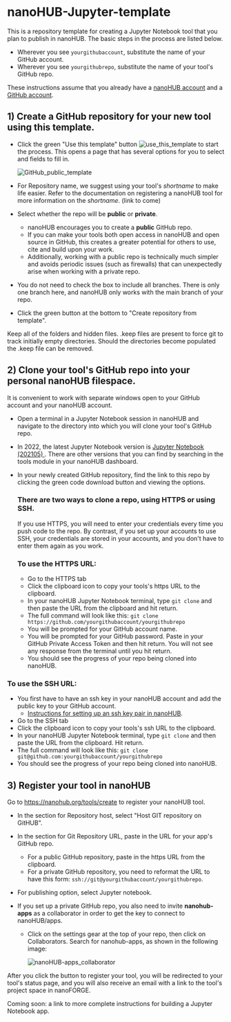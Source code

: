 # nanoHUB-Jupyter-template
This is a repository template for creating a Jupyter Notebook tool that you plan to publish in nanoHUB. The basic steps in the process are listed below. 

* Wherever you see `yourgithubaccount`, substitute the name of your GitHub account.  
* Wherever you see `yourgithubrepo`, substitute the name of your tool's GitHub repo.  

These instructions assume that you already have a [nanoHUB account](https://nanohub.org/) and a [GitHub account](https://github.com/).

## 1) Create a GitHub repository for your new tool using this template.
* Click the green "Use this template" button ![use_this_template](https://user-images.githubusercontent.com/35706811/193605808-f8e68353-bdf4-46ef-949d-4f3ea1f4c9ca.png) to start the process. This opens a page that has several options for you to select and fields to fill in.

  ![GitHub_public_template](https://user-images.githubusercontent.com/35706811/193608966-c6ccad77-6af3-4031-9a8f-98b6246049d0.png)

* For Repository name, we suggest using your tool's *shortname* to make life easier.  Refer to the documentation on registering a nanoHUB tool for more information on the *shortname*. (link to come) 


* Select whether the repo will be **public** or **private**. 
     * nanoHUB encourages you to create a **public** GitHub repo. 
     * If you can make your tools both open access in nanoHUB and open source in GitHub, this creates a greater potential for others to use, cite and build upon your work. 
     * Additionally, working with a public repo is technically much simpler and avoids periodic issues (such as firewalls) that can unexpectedly arise when working with a private repo.


* You do not need to check the box to include all branches. There is only one branch here, and nanoHUB only works with the main branch of your repo.


* Click the green button at the bottom to "Create repository from template".

Keep all of the folders and hidden files.  .keep files are present to force git to track initially empty directories. Should the directories become populated the .keep file can be removed.

## 2) Clone your tool's GitHub repo into your personal nanoHUB filespace.
It is convenient to work with separate windows open to your GitHub account and your nanoHUB account.
* Open a terminal in a Jupyter Notebook session in nanoHUB and navigate to the directory into which you will clone your tool's GitHub repo.
* In 2022, the latest Jupyter Notebook version is [Jupyter Notebook (202105) ](https://nanohub.org/tools/jupyter70). There are other versions that you can find by searching in the tools module in your nanoHUB dashboard.
* In your newly created GitHub repository, find the link to this repo by clicking the green code download button and viewing the options.  

  ### There are two ways to clone a repo, using HTTPS or using SSH.  
  If you use HTTPS, you will need to enter your credentials every time you push code to the repo.  By contrast, if you set up your accounts to use SSH, your credentials are stored in your accounts, and you don't have to enter them again as you work.
  
  ### To use the HTTPS URL:  
  * Go to the HTTPS tab
  * Click the clipboard icon to copy your tools's https URL to the clipboard.
  * In your nanoHUB Jupyter Notebook terminal, type `git clone` and then paste the URL from the clipboard and hit return.
  * The full command will look like this: `git clone https://github.com/yourgithubaccount/yourgithubrepo`
  * You will be prompted for your GitHub account name.
  * You will be prompted for your GitHub password. Paste in your GitHub Private Access Token and then hit return. You will not see any response from the terminal until you hit return.
  * You should see the progress of your repo being cloned into nanoHUB. 

 ### To use the SSH URL: 
   * You first have to have an ssh key in your nanoHUB account and add the public key to your GitHub account. 
     * [Instructions for setting up an ssh key pair in nanoHUB](https://nanohub.org/kb/tools/sshkeypair).
   * Go to the SSH tab
   * Click the clipboard icon to copy your tools's ssh URL to the clipboard.
   * In your nanoHUB Jupyter Notebook terminal, type `git clone` and then paste the URL from the clipboard. Hit return.
   * The full command will look like this: `git clone git@github.com:yourgithubaccount/yourgithubrepo`
   * You should see the progress of your repo being cloned into nanoHUB. 

## 3) Register your tool in nanoHUB
Go to https://nanohub.org/tools/create to register your nanoHUB tool.

* In the section for Repository host, select "Host GIT repository on GitHUB".

* In the section for Git Repository URL, paste in the URL for your app's GitHub repo.
    * For a public GitHub repository, paste in the https URL from the clipboard.
    * For a private GitHub repository, you need to reformat the URL to have this form: `ssh://git@yourgithubaccount/yourgithubrepo`.

* For publishing option, select Jupyter notebook.

* If you set up a private GitHub repo, you also need to invite **nanohub-apps** as a collaborator in order to get the key to connect to nanoHUB/apps.
  * Click on the settings gear at the top of your repo, then click on Collaborators.  Search for nanohub-apps, as shown in the following image:

      ![nanoHUB-apps_collaborator](https://user-images.githubusercontent.com/35706811/193604665-bee75798-3029-4a18-8df0-3777d166ea38.png)


After you click the button to register your tool, you will be redirected to your tool's status page, and you will also receive an email with a link to the tool's project space in nanoFORGE.

Coming soon: a link to more complete instructions for building a Jupyter Notebook app.
